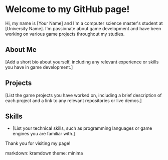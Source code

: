 # Welcome to my GitHub page!

Hi, my name is [Your Name] and I'm a computer science master's student at [University Name]. I'm passionate about game development and have been working on various game projects throughout my studies.

## About Me

[Add a short bio about yourself, including any relevant experience or skills you have in game development.]

## Projects

[List the game projects you have worked on, including a brief description of each project and a link to any relevant repositories or live demos.]

## Skills

- [List your technical skills, such as programming languages or game engines you are familiar with.]

Thank you for visiting my page!

markdown: kramdown
theme: minima
